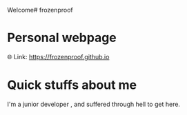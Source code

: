 Welcome# frozenproof
# Personal webpage
:globe_with_meridians: Link: https://frozenproof.github.io

# Quick stuffs about me
I'm a junior developer , and suffered through hell to get here. 
